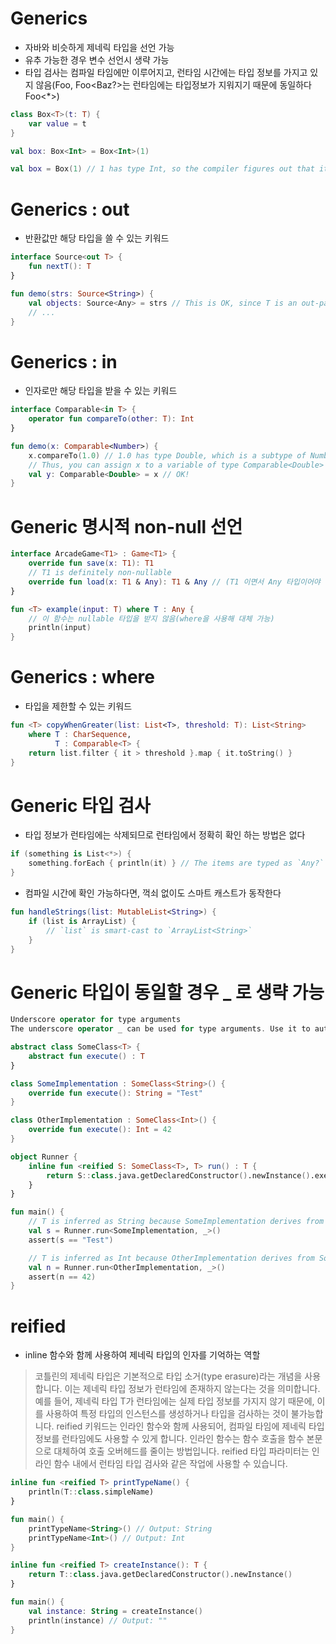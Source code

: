 # Generics
- 자바와 비슷하게 제네릭 타입을 선언 가능
- 유추 가능한 경우 변수 선언시 생략 가능
- 타입 검사는 컴파일 타임에만 이루어지고, 런타임 시간에는 타입 정보를 가지고 있지 않음(Foo<Bar>, Foo<Baz?>는 런타임에는 타입정보가 지워지기 때문에 동일하다 Foo<*>)
```kotlin
class Box<T>(t: T) {
    var value = t
}

val box: Box<Int> = Box<Int>(1)

val box = Box(1) // 1 has type Int, so the compiler figures out that it is Box<Int>

```

# Generics : out
- 반환값만 해당 타입을 쓸 수 있는 키워드
```kotlin
interface Source<out T> {
    fun nextT(): T
}

fun demo(strs: Source<String>) {
    val objects: Source<Any> = strs // This is OK, since T is an out-parameter
    // ...
}
```

# Generics : in
- 인자로만 해당 타입을 받을 수 있는 키워드
```kotlin
interface Comparable<in T> {
    operator fun compareTo(other: T): Int
}

fun demo(x: Comparable<Number>) {
    x.compareTo(1.0) // 1.0 has type Double, which is a subtype of Number
    // Thus, you can assign x to a variable of type Comparable<Double>
    val y: Comparable<Double> = x // OK!
}
```

# Generic 명시적 non-null 선언
```kotlin
interface ArcadeGame<T1> : Game<T1> {
    override fun save(x: T1): T1
    // T1 is definitely non-nullable
    override fun load(x: T1 & Any): T1 & Any // (T1 이면서 Any 타입이어야 하므로 Any 조건에 의해 T1이 nullable이더라도 반드시 non-null이 된다)
}
```
```kotlin
fun <T> example(input: T) where T : Any {
    // 이 함수는 nullable 타입을 받지 않음(where을 사용해 대체 가능)
    println(input)
}
```

# Generics : where
- 타입을 제한할 수 있는 키워드
```kotlin
fun <T> copyWhenGreater(list: List<T>, threshold: T): List<String>
    where T : CharSequence,
          T : Comparable<T> {
    return list.filter { it > threshold }.map { it.toString() }
}
```

# Generic 타입 검사
- 타입 정보가 런타임에는 삭제되므로 런타임에서 정확히 확인 하는 방법은 없다
```kotlin
if (something is List<*>) {
    something.forEach { println(it) } // The items are typed as `Any?`
}
```
- 컴파일 시간에 확인 가능하다면, 꺽쇠 없이도 스마트 캐스트가 동작한다
```kotlin
fun handleStrings(list: MutableList<String>) {
    if (list is ArrayList) {
        // `list` is smart-cast to `ArrayList<String>`
    }
}
```

# Generic 타입이 동일할 경우 _ 로 생략 가능
```kotlin
Underscore operator for type arguments﻿
The underscore operator _ can be used for type arguments. Use it to automatically infer a type of the argument when other types are explicitly specified:

abstract class SomeClass<T> {
    abstract fun execute() : T
}

class SomeImplementation : SomeClass<String>() {
    override fun execute(): String = "Test"
}

class OtherImplementation : SomeClass<Int>() {
    override fun execute(): Int = 42
}

object Runner {
    inline fun <reified S: SomeClass<T>, T> run() : T {
        return S::class.java.getDeclaredConstructor().newInstance().execute()
    }
}

fun main() {
    // T is inferred as String because SomeImplementation derives from SomeClass<String>
    val s = Runner.run<SomeImplementation, _>()
    assert(s == "Test")

    // T is inferred as Int because OtherImplementation derives from SomeClass<Int>
    val n = Runner.run<OtherImplementation, _>()
    assert(n == 42)
}
```

# reified
- inline 함수와 함께 사용하여 제네릭 타입의 인자를 기억하는 역할
> 코틀린의 제네릭 타입은 기본적으로 타입 소거(type erasure)라는 개념을 사용합니다. 이는 제네릭 타입 정보가 런타임에 존재하지 않는다는 것을 의미합니다. 예를 들어, 제네릭 타입 T가 런타임에는 실제 타입 정보를 가지지 않기 때문에, 이를 사용하여 특정 타입의 인스턴스를 생성하거나 타입을 검사하는 것이 불가능합니다.
> reified 키워드는 인라인 함수와 함께 사용되어, 컴파일 타임에 제네릭 타입 정보를 런타임에도 사용할 수 있게 합니다. 인라인 함수는 함수 호출을 함수 본문으로 대체하여 호출 오버헤드를 줄이는 방법입니다. reified 타입 파라미터는 인라인 함수 내에서 런타임 타입 검사와 같은 작업에 사용할 수 있습니다.
```kotlin
inline fun <reified T> printTypeName() {
    println(T::class.simpleName)
}

fun main() {
    printTypeName<String>() // Output: String
    printTypeName<Int>() // Output: Int
}
```
```kotlin
inline fun <reified T> createInstance(): T {
    return T::class.java.getDeclaredConstructor().newInstance()
}

fun main() {
    val instance: String = createInstance()
    println(instance) // Output: ""
}
```